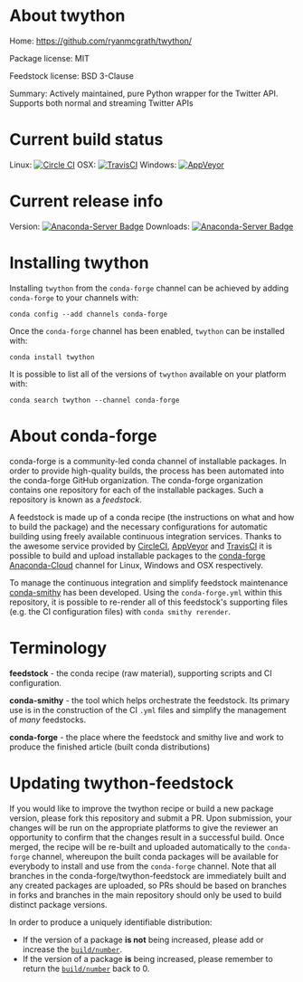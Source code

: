 About twython
=============

Home: https://github.com/ryanmcgrath/twython/

Package license: MIT

Feedstock license: BSD 3-Clause

Summary: Actively maintained, pure Python wrapper for the     Twitter API. Supports both normal and streaming Twitter APIs



Current build status
====================

Linux: [![Circle CI](https://circleci.com/gh/conda-forge/twython-feedstock.svg?style=shield)](https://circleci.com/gh/conda-forge/twython-feedstock)
OSX: [![TravisCI](https://travis-ci.org/conda-forge/twython-feedstock.svg?branch=master)](https://travis-ci.org/conda-forge/twython-feedstock)
Windows: [![AppVeyor](https://ci.appveyor.com/api/projects/status/github/conda-forge/twython-feedstock?svg=True)](https://ci.appveyor.com/project/conda-forge/twython-feedstock/branch/master)

Current release info
====================
Version: [![Anaconda-Server Badge](https://anaconda.org/conda-forge/twython/badges/version.svg)](https://anaconda.org/conda-forge/twython)
Downloads: [![Anaconda-Server Badge](https://anaconda.org/conda-forge/twython/badges/downloads.svg)](https://anaconda.org/conda-forge/twython)

Installing twython
==================

Installing `twython` from the `conda-forge` channel can be achieved by adding `conda-forge` to your channels with:

```
conda config --add channels conda-forge
```

Once the `conda-forge` channel has been enabled, `twython` can be installed with:

```
conda install twython
```

It is possible to list all of the versions of `twython` available on your platform with:

```
conda search twython --channel conda-forge
```


About conda-forge
=================

conda-forge is a community-led conda channel of installable packages.
In order to provide high-quality builds, the process has been automated into the
conda-forge GitHub organization. The conda-forge organization contains one repository
for each of the installable packages. Such a repository is known as a *feedstock*.

A feedstock is made up of a conda recipe (the instructions on what and how to build
the package) and the necessary configurations for automatic building using freely
available continuous integration services. Thanks to the awesome service provided by
[CircleCI](https://circleci.com/), [AppVeyor](http://www.appveyor.com/)
and [TravisCI](https://travis-ci.org/) it is possible to build and upload installable
packages to the [conda-forge](https://anaconda.org/conda-forge)
[Anaconda-Cloud](http://docs.anaconda.org/) channel for Linux, Windows and OSX respectively.

To manage the continuous integration and simplify feedstock maintenance
[conda-smithy](http://github.com/conda-forge/conda-smithy) has been developed.
Using the ``conda-forge.yml`` within this repository, it is possible to re-render all of
this feedstock's supporting files (e.g. the CI configuration files) with ``conda smithy rerender``.


Terminology
===========

**feedstock** - the conda recipe (raw material), supporting scripts and CI configuration.

**conda-smithy** - the tool which helps orchestrate the feedstock.
                   Its primary use is in the construction of the CI ``.yml`` files
                   and simplify the management of *many* feedstocks.

**conda-forge** - the place where the feedstock and smithy live and work to
                  produce the finished article (built conda distributions)


Updating twython-feedstock
==========================

If you would like to improve the twython recipe or build a new
package version, please fork this repository and submit a PR. Upon submission,
your changes will be run on the appropriate platforms to give the reviewer an
opportunity to confirm that the changes result in a successful build. Once
merged, the recipe will be re-built and uploaded automatically to the
`conda-forge` channel, whereupon the built conda packages will be available for
everybody to install and use from the `conda-forge` channel.
Note that all branches in the conda-forge/twython-feedstock are
immediately built and any created packages are uploaded, so PRs should be based
on branches in forks and branches in the main repository should only be used to
build distinct package versions.

In order to produce a uniquely identifiable distribution:
 * If the version of a package **is not** being increased, please add or increase
   the [``build/number``](http://conda.pydata.org/docs/building/meta-yaml.html#build-number-and-string).
 * If the version of a package **is** being increased, please remember to return
   the [``build/number``](http://conda.pydata.org/docs/building/meta-yaml.html#build-number-and-string)
   back to 0.
